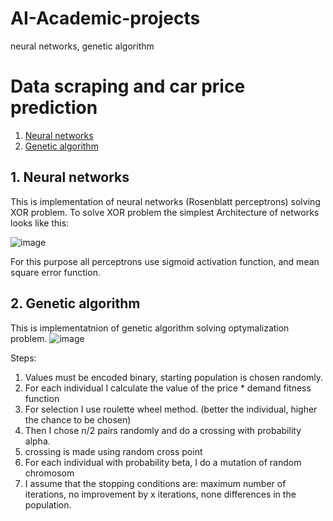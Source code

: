# AI-Academic-projects
neural networks, genetic algorithm
# Data scraping and car price prediction  
1. [ Neural networks  ](#neural)
2. [ Genetic algorithm ](#genetic)


<a name="neural"></a>  
## 1. Neural networks  

This is implementation of neural networks (Rosenblatt perceptrons) solving XOR problem.
To solve XOR problem the simplest Architecture of networks looks like this:  
  
![image](https://github.com/TomDzie/AI-Academic-projects/assets/117634603/b8957c49-bc36-409d-aa08-5991c1bd4132)  
  
For this purpose all perceptrons use sigmoid activation function, and mean square error function.


<a name="genetic"></a>  
## 2. Genetic algorithm

This is implementatnion of genetic algorithm solving optymalization problem.
![image](https://github.com/TomDzie/AI-Academic-projects/assets/117634603/f94b97fc-2c82-44e9-91e3-bebb04b25c7c)

Steps:  
1. Values must be encoded binary, starting population is chosen randomly.
2. For each individual I calculate the value of the price * demand fitness function
3. For selection I use roulette wheel method. (better the individual, higher the chance to be chosen)
4. Then I chose n/2 pairs randomly and do a crossing with probability alpha.
5. crossing is made using random cross point
6. For each individual with probability beta, I do a mutation of random chromosom
7. I assume that the stopping conditions are: maximum number of iterations, no improvement by x iterations, none
differences in the population.


